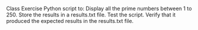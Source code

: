 Class Exercise
Python script to:
Display all the prime numbers between 1 to 250.
Store the results in a results.txt file.
Test the script. Verify that it produced the expected results in the results.txt file.
